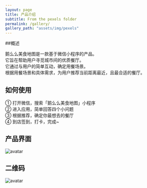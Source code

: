 ```yaml
---
layout: page
title: 产品介绍
subtitle: From the pexels folder
permalink: /gallery/
gallery_path: "assets/img/pexels"
---
```



##概述

鹅么么美食地图是一款基于微信小程序的产品。<br/>
它旨在帮助用户寻觅城市间的优质餐厅。<br/>
它通过与用户的简单互动，确定用餐场景。<br/>
根据用餐场景和具体需求，为用户推荐当前距离最近，且最合适的餐厅。<br/>

## 如何使用

① 打开微信，搜索「鹅么么美食地图」小程序<br/>
② 进入应用，简单回答四个小问题<br/>
③ 根据推荐，确定你最想去的餐厅<br/>
④ 到店签到，打卡，完成~<br/>


## 产品界面

![avatar](https://nanae.jaward.cn/blog/uiui.png)

## 二维码

![avatar](https://nanae.jaward.cn/blog/qcode.jpg)